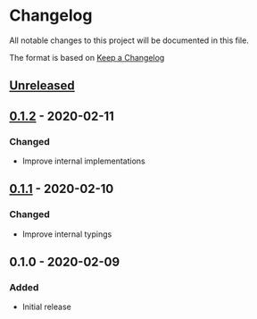 # Changelog
All notable changes to this project will be documented in this file.

The format is based on [Keep a Changelog](http://keepachangelog.com/en/1.0.0/)

## [Unreleased]

## [0.1.2] - 2020-02-11
### Changed
- Improve internal implementations

## [0.1.1] - 2020-02-10
### Changed
- Improve internal typings

## 0.1.0 - 2020-02-09
### Added
- Initial release

[Unreleased]: https://github.com/nwtgck/binconv-npm/compare/v0.1.2...HEAD
[0.1.2]: https://github.com/nwtgck/binconv-npm/compare/v0.1.1...v0.1.2
[0.1.1]: https://github.com/nwtgck/binconv-npm/compare/v0.1.0...v0.1.1
